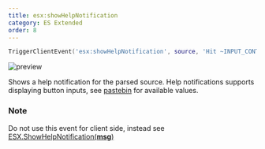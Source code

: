 ```yaml
---
title: esx:showHelpNotification
category: ES Extended
order: 8
---
```


```lua
TriggerClientEvent('esx:showHelpNotification', source, 'Hit ~INPUT_CONTEXT~ to do shit!')
```

![preview](http://imgbin.org/images/26209.jpg)

Shows a help notification for the parsed source. Help notifications supports displaying button inputs, see [pastebin](https://pastebin.com/HPg8pYwi) for available values.

### Note
Do not use this event for client side, instead see [ESX.ShowHelpNotification(**msg**)](../../client-functions/esx.showhelpnotification)
